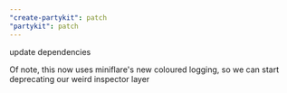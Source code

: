 ```yaml
---
"create-partykit": patch
"partykit": patch
---
```


update dependencies

Of note, this now uses miniflare's new coloured logging, so we can start deprecating our weird inspector layer
